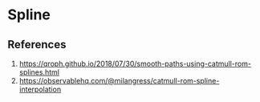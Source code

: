 # Spline


## References
1. https://qroph.github.io/2018/07/30/smooth-paths-using-catmull-rom-splines.html
1. https://observablehq.com/@milangress/catmull-rom-spline-interpolation
